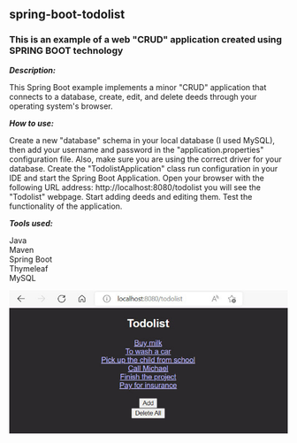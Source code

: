 
## spring-boot-todolist

### This is an example of a web "CRUD" application created using SPRING BOOT technology

***Description:***

This Spring Boot example implements a minor "CRUD" application that connects to a database, 
create, edit, and delete deeds through your operating system's browser.

***How to use:***

Create a new "database" schema in your local database (I used MySQL), 
then add your username and password in the "application.properties" configuration file. 
Also, make sure you are using the correct driver for your database. 
Create the "TodolistApplication" class run configuration in your IDE and start the Spring Boot Application. 
Open your browser with the following URL address: http://localhost:8080/todolist 
you will see the "Todolist" webpage. Start adding deeds and editing them. 
Test the functionality of the application.

***Tools used:***

Java <br/>
Maven <br/>
Spring Boot <br/>
Thymeleaf <br/>
MySQL <br/>

![screenshot](screenshot.jpg)
